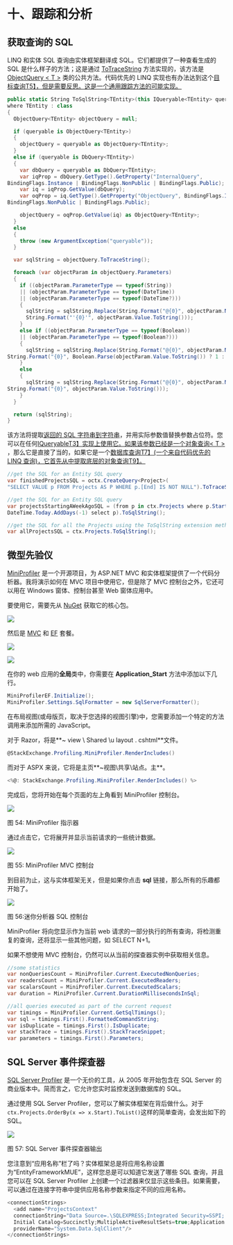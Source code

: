 # 十、跟踪和分析

## 获取查询的 SQL

LINQ 和实体 SQL 查询由实体框架翻译成 SQL。它们都提供了一种查看生成的 SQL 是什么样子的方法；这是通过 [ToTraceString](http://msdn.microsoft.com/en-us/library/system.data.objects.objectquery.totracestring.aspx) 方法实现的，该方法是 [ObjectQuery < T >](http://msdn.microsoft.com/en-us/library/system.data.objects.objectquery.aspx) 类的公共方法。代码优先的 LINQ 实现也有办法达到这个[目标查询<T>T5】，但是需要反思。这是一个通用跟踪方法的可能实现。](http://msdn.microsoft.com/en-us/library/system.data.objects.objectquery.aspx)

```cs
public static String ToSqlString<TEntity>(this IQueryable<TEntity> queryable) 
where TEntity : class
{
  ObjectQuery<TEntity> objectQuery = null;

  if (queryable is ObjectQuery<TEntity>)
  {
    objectQuery = queryable as ObjectQuery<TEntity>;
  }
  else if (queryable is DbQuery<TEntity>)
  {
    var dbQuery = queryable as DbQuery<TEntity>;
    var iqProp = dbQuery.GetType().GetProperty("InternalQuery", 
BindingFlags.Instance | BindingFlags.NonPublic | BindingFlags.Public);
    var iq = iqProp.GetValue(dbQuery); 
    var oqProp = iq.GetType().GetProperty("ObjectQuery", BindingFlags.Instance | 
BindingFlags.NonPublic | BindingFlags.Public);

    objectQuery = oqProp.GetValue(iq) as ObjectQuery<TEntity>;
  }
  else
  {
    throw (new ArgumentException("queryable"));
  }

  var sqlString = objectQuery.ToTraceString();

  foreach (var objectParam in objectQuery.Parameters)
  {
    if ((objectParam.ParameterType == typeof(String)) 
    || (objectParam.ParameterType == typeof(DateTime)) 
    || (objectParam.ParameterType == typeof(DateTime?)))
    {
      sqlString = sqlString.Replace(String.Format("@{0}", objectParam.Name), 
      String.Format("'{0}'", objectParam.Value.ToString()));
    }
    else if ((objectParam.ParameterType == typeof(Boolean)) 
    || (objectParam.ParameterType == typeof(Boolean?)))
    {
      sqlString = sqlString.Replace(String.Format("@{0}", objectParam.Name), 
String.Format("{0}", Boolean.Parse(objectParam.Value.ToString()) ? 1 : 0));
    }
    else
    {
      sqlString = sqlString.Replace(String.Format("@{0}", objectParam.Name), 
String.Format("{0}", objectParam.Value.ToString()));
    }
  }

  return (sqlString);
}

```

该方法将提取[返回的 SQL 字符串到字符串](http://msdn.microsoft.com/en-us/library/system.data.objects.objectquery.totracestring.aspx)，并用实际参数值替换参数占位符。您可以在任何[IQueryable<T>T3】实现上使用它。如果该参数已经是一个](http://msdn.microsoft.com/en-us/library/bb351562.aspx)[对象查询< T >](http://msdn.microsoft.com/en-us/library/system.data.objects.objectquery.aspx) ，那么它是直接了当的，如果它是一个[数据库查询<T>T7】(一个来自代码优先的 LINQ 查询)，它首先从中提取底层的](http://msdn.microsoft.com/en-us/library/gg696530.aspx)[对象查询<T>T9】。](http://msdn.microsoft.com/en-us/library/system.data.objects.objectquery.aspx)

```cs
//get the SQL for an Entity SQL query
var finishedProjectsSQL = octx.CreateQuery<Project>(
"SELECT VALUE p FROM Projects AS P WHERE p.[End] IS NOT NULL").ToTraceString();

//get the SQL for an Entity SQL query
var projectsStartingAWeekAgoSQL = (from p in ctx.Projects where p.Start == 
DateTime.Today.AddDays(-1) select p).ToSqlString();

//get the SQL for all the Projects using the ToSqlString extension method
var allProjectsSQL = ctx.Projects.ToSqlString();

```

## 微型先验仪

[MiniProfiler](http://miniprofiler.com/) 是一个开源项目，为 ASP.NET MVC 和实体框架提供了一个代码分析器。我将演示如何在 MVC 项目中使用它，但是除了 MVC 控制台之外，它还可以用在 Windows 窗体、控制台甚至 Web 窗体应用中。

要使用它，需要先从 [NuGet](http://www.nuget.org/packages/MiniProfiler/) 获取它的核心包。

![](img/image087.jpg)

然后是 [MVC](http://www.nuget.org/packages/MiniProfiler.MVC3/) 和 [EF](http://www.nuget.org/packages/MiniProfiler.EF/) 套餐。

![](img/image088.jpg)

![](img/image089.jpg)

在你的 web 应用的**全局**类中，你需要在 **Application_Start** 方法中添加以下几行。

```cs
MiniProfilerEF.Initialize();
MiniProfiler.Settings.SqlFormatter = new SqlServerFormatter();

```

在布局视图(或母版页，取决于您选择的视图引擎)中，您需要添加一个特定的方法调用来添加所需的 JavaScript。

对于 Razor，将是**~ view \ Shared \u layout . cshtml**文件。

```cs
@StackExchange.Profiling.MiniProfiler.RenderIncludes()

```

而对于 ASPX 来说，它将是主页**~视图\共享\站点。主**。

```cs
<%@: StackExchange.Profiling.MiniProfiler.RenderIncludes() %>

```

完成后，您将开始在每个页面的左上角看到 MiniProfiler 控制台。

![](img/image090.jpg)

图 54: MiniProfiler 指示器

通过点击它，它将展开并显示当前请求的一些统计数据。

![](img/image091.jpg)

图 55: MiniProfiler MVC 控制台

到目前为止，这与实体框架无关，但是如果你点击 **sql** 链接，那么所有的乐趣都开始了。

![](img/image092.jpg)

图 56:迷你分析器 SQL 控制台

MiniProfiler 将向您显示作为当前 web 请求的一部分执行的所有查询，将检测重复的查询，还将显示一些其他问题，如 SELECT N+1。

如果不想使用 MVC 控制台，仍然可以从当前的探查器实例中获取相关信息。

```cs
//some statistics        
var nonQueriesCount = MiniProfiler.Current.ExecutedNonQueries;
var readersCount = MiniProfiler.Current.ExecutedReaders;
var scalarsCount = MiniProfiler.Current.ExecutedScalars;
var duration = MiniProfiler.Current.DurationMillisecondsInSql;

//all queries executed as part of the current request     
var timings = MiniProfiler.Current.GetSqlTimings();
var sql = timings.First().FormattedCommandString;
var isDuplicate = timings.First().IsDuplicate;
var stackTrace = timings.First().StackTraceSnippet;
var parameters = timings.First().Parameters;

```

## SQL Server 事件探查器

[SQL Server Profiler](http://technet.microsoft.com/en-us/library/ms181091.aspx) 是一个无价的工具，从 2005 年开始包含在 SQL Server 的商业版本中。简而言之，它允许您实时监控发送到数据库的 SQL。

通过使用 SQL Server Profiler，您可以了解实体框架在背后做什么。对于`ctx.Projects.OrderBy(x => x.Start).ToList()`这样的简单查询，会发出如下的 SQL。

![](img/image093.jpg)

图 57: SQL Server 事件探查器输出

您注意到“应用名称”栏了吗？实体框架总是将应用名称设置为“EntityFrameworkMUE”，这样您总是可以知道它发送了哪些 SQL 查询，并且您可以在 SQL Server Profiler 上创建一个过滤器来仅显示这些条目。如果需要，可以通过在连接字符串中提供应用名称参数来指定不同的应用名称。

```cs
<connectionStrings>
  <add name="ProjectsContext" 
  connectionString="Data Source=.\SQLEXPRESS;Integrated Security=SSPI;
  Initial Catalog=Succinctly;MultipleActiveResultSets=true;Application Name=ProjectsContext"
  providerName="System.Data.SqlClient"/>
</connectionStrings>

```